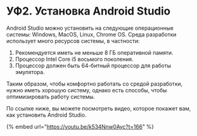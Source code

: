 # УФ2. Установка Android Studio

Android Studio можно установить на следующие операционные системы: Windows, MacOS, Linux, Chrome OS. Среда разработки использует много ресурсов системы, в частности:

1. Рекомендуется иметь не меньше 8 ГБ оперативной памяти.
2. Процессор Intel Core i5 восьмого поколения.
3. Процессор должен быть 64-битный процессор для работы эмулятора.

Таким образом, чтобы комфортно работать со средой разработки, нужно иметь хорошую систему, однако есть способы, чтобы оптимизировать работу системы.

По ссылке ниже, вы можете посмотреть видео, которое покажет вам, как установить Android Studio.

{% embed url="https://youtu.be/k534Nnw0Ayc?t=166" %}



